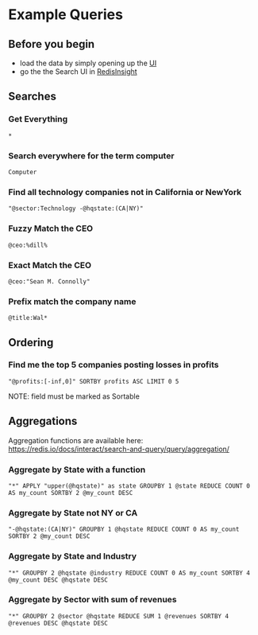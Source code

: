 # Example Queries

## Before you begin

- load the data by simply opening up the [UI](http://localhost:8080)
- go the the Search UI in [RedisInsight](http://localhost:8001)

## Searches

### Get Everything
```
*
```

### Search everywhere for the term computer

```
Computer
```


### Find all technology companies not in California or NewYork

```
"@sector:Technology -@hqstate:(CA|NY)"
```

### Fuzzy Match the CEO

```
@ceo:%dill%
```

### Exact Match the CEO

```
@ceo:"Sean M. Connolly"
```

### Prefix match the company name

```
@title:Wal*
```



## Ordering

### Find me the top 5 companies posting losses in profits

```
"@profits:[-inf,0]" SORTBY profits ASC LIMIT 0 5
```

NOTE: field must be marked as Sortable


## Aggregations

Aggregation functions are available here: https://redis.io/docs/interact/search-and-query/query/aggregation/

### Aggregate by State with a function

```
"*" APPLY "upper(@hqstate)" as state GROUPBY 1 @state REDUCE COUNT 0 AS my_count SORTBY 2 @my_count DESC
```


### Aggregate by State not NY or CA

```
"-@hqstate:(CA|NY)" GROUPBY 1 @hqstate REDUCE COUNT 0 AS my_count SORTBY 2 @my_count DESC
```

### Aggregate by State and Industry

```
"*" GROUPBY 2 @hqstate @industry REDUCE COUNT 0 AS my_count SORTBY 4 @my_count DESC @hqstate DESC
```

### Aggregate by Sector with sum of revenues

```
"*" GROUPBY 2 @sector @hqstate REDUCE SUM 1 @revenues SORTBY 4 @revenues DESC @hqstate DESC
```
